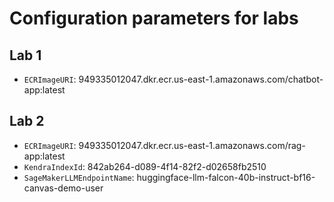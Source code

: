 # Configuration parameters for labs

## Lab 1
- `ECRImageURI`: 949335012047.dkr.ecr.us-east-1.amazonaws.com/chatbot-app:latest

## Lab 2
- `ECRImageURI`: 949335012047.dkr.ecr.us-east-1.amazonaws.com/rag-app:latest
- `KendraIndexId`: 842ab264-d089-4f14-82f2-d02658fb2510
- `SageMakerLLMEndpointName`: huggingface-llm-falcon-40b-instruct-bf16-canvas-demo-user

